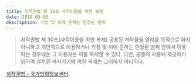 ```yaml
---
title: 저작권법 제 30조 사적이용을 위한 복제
date: 2018-09-05
description: 가정 및 이에 준하는 한정된 범위
---
```


> 저작권법 제 30조(사적이용을 위한 복제) 공표된 저작물을 영리를 목적으로 하지 아니하고 개인적으로 이용하거나 가정 및 이에 준하는 한정된 범위 안에서 이용하는 경우에는 그 이용자는 이를 복제할 수 있다. 다만, 공중의 사용에 제공하기 위하여 설치된 복사기기에 의한 복제는 그러하지 아니하다. 

[저작권법 - 국가법령정보센터](http://www.law.go.kr/%EB%B2%95%EB%A0%B9/%EC%A0%80%EC%9E%91%EA%B6%8C%EB%B2%95)
